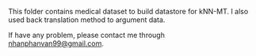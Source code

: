This folder contains medical dataset to build datastore for kNN-MT.
I also used back translation method to argument data.

If have any problem, please contact me through nhanphanvan99@gmail.com.
